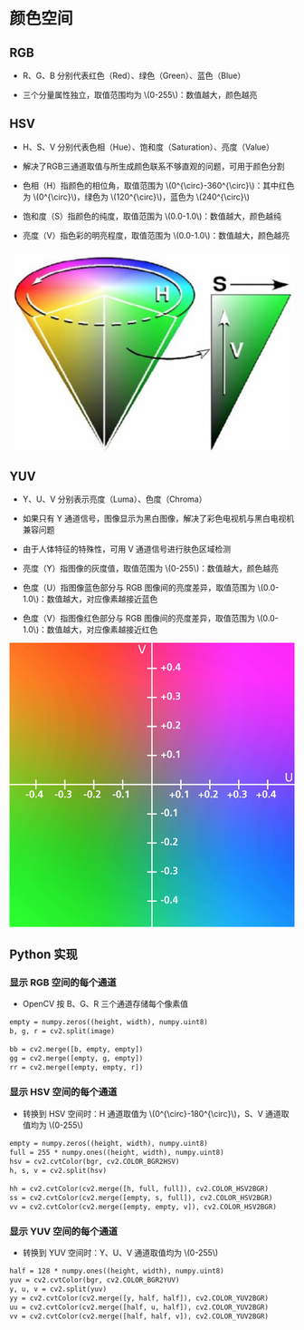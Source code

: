 <script type="text/javascript" src="http://cdn.mathjax.org/mathjax/latest/MathJax.js?config=default"></script>

# 颜色空间

## RGB

- R、G、B 分别代表红色（Red）、绿色（Green）、蓝色（Blue）

- 三个分量属性独立，取值范围均为 \\(0-255\\)：数值越大，颜色越亮

## HSV

- H、S、V 分别代表色相（Hue）、饱和度（Saturation）、亮度（Value）

- 解决了RGB三通道取值与所生成颜色联系不够直观的问题，可用于颜色分割

- 色相（H）指颜色的相位角，取值范围为 \\(0^{\circ}-360^{\circ}\\)：其中红色为 \\(0^{\circ}\\)，绿色为 \\(120^{\circ}\\)，蓝色为 \\(240^{\circ}\\)

- 饱和度（S）指颜色的纯度，取值范围为 \\(0.0-1.0\\)：数值越大，颜色越纯

- 亮度（V）指色彩的明亮程度，取值范围为 \\(0.0-1.0\\)：数值越大，颜色越亮

![](images/hsv.png)

## YUV

- Y、U、V 分别表示亮度（Luma）、色度（Chroma）

- 如果只有 Y 通道信号，图像显示为黑白图像，解决了彩色电视机与黑白电视机兼容问题

- 由于人体特征的特殊性，可用 V 通道信号进行肤色区域检测

- 亮度（Y）指图像的灰度值，取值范围为 \\(0-255\\)：数值越大，颜色越亮

- 色度（U）指图像蓝色部分与 RGB 图像间的亮度差异，取值范围为 \\(0.0-1.0\\)：数值越大，对应像素越接近蓝色

- 色度（V）指图像红色部分与 RGB 图像间的亮度差异，取值范围为 \\(0.0-1.0\\)：数值越大，对应像素越接近红色

![](images/yuv.png) 

## Python 实现

### 显示 RGB 空间的每个通道

- OpenCV 按 B、G、R 三个通道存储每个像素值

```
empty = numpy.zeros((height, width), numpy.uint8)
b, g, r = cv2.split(image)

bb = cv2.merge([b, empty, empty])
gg = cv2.merge([empty, g, empty])
rr = cv2.merge([empty, empty, r])
```

### 显示 HSV 空间的每个通道

- 转换到 HSV 空间时：H 通道取值为 \\(0^{\circ}-180^{\circ}\\)，S、V 通道取值均为 \\(0-255\\)

```
empty = numpy.zeros((height, width), numpy.uint8)
full = 255 * numpy.ones((height, width), numpy.uint8)
hsv = cv2.cvtColor(bgr, cv2.COLOR_BGR2HSV)
h, s, v = cv2.split(hsv)

hh = cv2.cvtColor(cv2.merge([h, full, full]), cv2.COLOR_HSV2BGR)
ss = cv2.cvtColor(cv2.merge([empty, s, full]), cv2.COLOR_HSV2BGR)
vv = cv2.cvtColor(cv2.merge([empty, empty, v]), cv2.COLOR_HSV2BGR)
``` 

### 显示 YUV 空间的每个通道

- 转换到 YUV 空间时：Y、U、V 通道取值均为 \\(0-255\\)

```
half = 128 * numpy.ones((height, width), numpy.uint8)
yuv = cv2.cvtColor(bgr, cv2.COLOR_BGR2YUV)
y, u, v = cv2.split(yuv)
yy = cv2.cvtColor(cv2.merge([y, half, half]), cv2.COLOR_YUV2BGR)
uu = cv2.cvtColor(cv2.merge([half, u, half]), cv2.COLOR_YUV2BGR)
vv = cv2.cvtColor(cv2.merge([half, half, v]), cv2.COLOR_YUV2BGR)
```